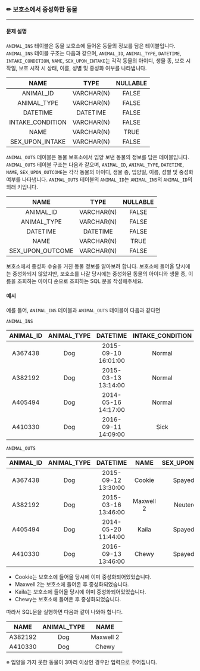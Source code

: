 ### ✏ 보호소에서 중성화한 동물
***

#### 문제 설명
`ANIMAL_INS` 테이블은 동물 보호소에 들어온 동물의 정보를 담은 테이블입니다. `ANIMAL_INS` 테이블 구조는 다음과 같으며, `ANIMAL_ID`, `ANIMAL_TYPE`, `DATETIME`, `INTAKE_CONDITION`, `NAME`, `SEX_UPON_INTAKE`는 각각 동물의 아이디, 생물 종, 보호 시작일, 보호 시작 시 상태, 이름, 성별 및 중성화 여부를 나타냅니다.</br>

|NAME|TYPE|NULLABLE|
|:---:|:---:|:---:|
|ANIMAL_ID|VARCHAR(N)|FALSE|
|ANIMAL_TYPE|VARCHAR(N)|FALSE|
|DATETIME|DATETIME|FALSE|
|INTAKE_CONDITION|VARCHAR(N)|FALSE|
|NAME|VARCHAR(N)|TRUE|
|SEX_UPON_INTAKE|VARCHAR(N)|FALSE|

`ANIMAL_OUTS` 테이블은 동물 보호소에서 입양 보낸 동물의 정보를 담은 테이블입니다. `ANIMAL_OUTS` 테이블 구조는 다음과 같으며, `ANIMAL_ID`, `ANIMAL_TYPE`, `DATETIME`, `NAME`, `SEX_UPON_OUTCOME`는 각각 동물의 아이디, 생물 종, 입양일, 이름, 성별 및 중성화 여부를 나타냅니다. `ANIMAL_OUTS` 테이블의 `ANIMAL_ID`는 `ANIMAL_INS`의 `ANIMAL_ID`의 외래 키입니다.</br>

|NAME|TYPE|NULLABLE|
|:---:|:---:|:---:|
|ANIMAL_ID|VARCHAR(N)|FALSE|
|ANIMAL_TYPE|VARCHAR(N)|FALSE|
|DATETIME|DATETIME|FALSE|
|NAME|VARCHAR(N)|TRUE|
|SEX_UPON_OUTCOME|VARCHAR(N)|FALSE|

보호소에서 중성화 수술을 거친 동물 정보를 알아보려 합니다. 보호소에 들어올 당시에는 중성화되지 않았지만, 보호소를 나갈 당시에는 중성화된 동물의 아이디와 생물 종, 이름을 조회하는 아이디 순으로 조회하는 SQL 문을 작성해주세요.</br>

#### 예시

예를 들어, `ANIMAL_INS` 테이블과 `ANIMAL_OUTS` 테이블이 다음과 같다면</br>

`ANIMAL_INS`

|ANIMAL_ID|ANIMAL_TYPE|DATETIME|INTAKE_CONDITION|NAME|SEX_UPON_INTAKE|
|:---:|:---:|:---:|:---:|:---:|:---:|
|A367438|Dog|2015-09-10 16:01:00|Normal|Cookie|Spayed Female|
|A382192|Dog|2015-03-13 13:14:00|Normal|Maxwell 2|Intact Male|
|A405494|Dog|2014-05-16 14:17:00|Normal|Kaila|Spayed Female|
|A410330|Dog|2016-09-11 14:09:00|Sick|Chewy|Intact Female|

`ANIMAL_OUTS`

|ANIMAL_ID|ANIMAL_TYPE|DATETIME|NAME|SEX_UPON_OUTCOME|
|:---:|:---:|:---:|:---:|:---:|
|A367438|Dog|2015-09-12 13:30:00|Cookie|Spayed Female|
|A382192|Dog|2015-03-16 13:46:00|Maxwell 2|Neutered Male|
|A405494|Dog|2014-05-20 11:44:00|Kaila|Spayed Female|
|A410330|Dog|2016-09-13 13:46:00|Chewy|Spayed Female|

* Cookie는 보호소에 들어올 당시에 이미 중성화되어있었습니다.
* Maxwell 2는 보호소에 들어온 후 중성화되었습니다.
* Kaila는 보호소에 들어올 당시에 이미 중성화되어있었습니다.
* Chewy는 보호소에 들어온 후 중성화되었습니다.</br>

따라서 SQL문을 실행하면 다음과 같이 나와야 합니다.</br>

|NAME|ANIMAL_TYPE|NAME|
|:---:|:---:|:---:|
|A382192|Dog|Maxwell 2|
|A410330|Dog|Chewy|

※ 입양을 가지 못한 동물이 3마리 이상인 경우만 입력으로 주어집니다.
